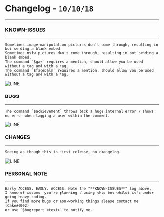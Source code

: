 # Changelog - `10/10/18`
***

### KNOWN-ISSUES
***
    Sometimes image-manipulation pictures don't come through, resulting in bot sending a blank embed.
    Sometimes nsfw pictures don't come through, resulting in bot sending a blank embed.
    The command `$gay` requires a mention, should allow you be used without a tag and with a tag.
    The command `$facepalm` requires a mention, should allow you be used without a tag and with a tag.

![LINE](https://kathleenhalme.com/images/dividers-transparent-simple-1.png)    

### BUGS
***
    The command `$achievement` throws back a huge internal error / shows no error when tagging a user within the comment.

![LINE](https://kathleenhalme.com/images/dividers-transparent-simple-1.png)    
    
### CHANGES
***
    Seeing as though this is first release, no changelog.
    
![LINE](https://kathleenhalme.com/images/dividers-transparent-simple-1.png)    
   
### PERSONAL NOTE
***
    Early ACCESS. EARLY. ACCESS. Note the "**KNOWN-ISSUES**" log above, 
    I know of issues, you're planning / using this bot whilst it's under-going heavy coding. 
    If you find more bugs or non-working things please contact me (Cake#0002) 
    or use `$bugreport <text>` to notify me.    

